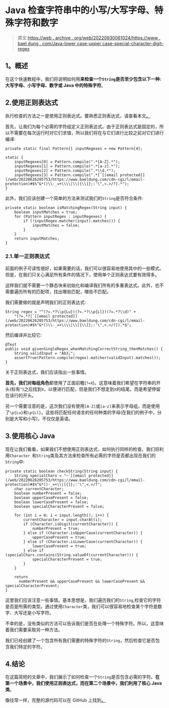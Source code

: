 # Java 检查字符串中的小写/大写字母、特殊字符和数字

> 原文:[https://web . archive . org/web/20220930061024/https://www . bael dung . com/Java-lower case-upper case-special-character-digit-regex](https://web.archive.org/web/20220930061024/https://www.baeldung.com/java-lowercase-uppercase-special-character-digit-regex)

## **1。概述**

在这个快速教程中，我们将说明如何用**来检查一个`String`是否至少包含以下一种:大写字母、小写字母、数字或 Java 中的特殊字符**。

## 2.使用正则表达式

执行检查的方法之一是使用正则表达式。要熟悉正则表达式，请查看本文[。](/web/20220626205753/https://www.baeldung.com/regular-expressions-java)

首先，让我们为每个必需的字符组定义正则表达式。由于正则表达式是固定的，所以不需要在每次运行时对它们求值，所以我们将在与它们进行比较之前对它们进行编译:

```
private static final Pattern[] inputRegexes = new Pattern[4];

static {
    inputRegexes[0] = Pattern.compile(".*[A-Z].*");
    inputRegexes[1] = Pattern.compile(".*[a-z].*");
    inputRegexes[2] = Pattern.compile(".*\\d.*");
    inputRegexes[3] = Pattern.compile(".*[`[[email protected]](/web/20220626205753/https://www.baeldung.com/cdn-cgi/l/email-protection)#$%^&*()\\-_=+\\\\|\\[{\\]};:'\",<.>/?].*");
}
```

此外，我们应该创建一个简单的方法来测试我们的`String`是否符合条件:

```
private static boolean isMatchingRegex(String input) {
    boolean inputMatches = true;
    for (Pattern inputRegex : inputRegexes) {
        if (!inputRegex.matcher(input).matches()) {
            inputMatches = false;
        }
    }
    return inputMatches;
}
```

### 2.1.单一正则表达式

前面的例子可读性很好，如果需要的话，我们可以很容易地使用其中的一些模式。但是，在我们只关心满足所有条件的情况下，使用单个正则表达式要有效得多。

这样我们就不需要一个静态块来初始化和编译我们所有的多重表达式。此外，也不需要遍历所有的匹配项，找出哪些匹配，哪些不匹配。

我们需要做的就是声明我们的正则表达式:

```
String regex = "^(?=.*?\\p{Lu})(?=.*?\\p{Ll})(?=.*?\\d)" +
    "(?=.*?[`[[email protected]](/web/20220626205753/https://www.baeldung.com/cdn-cgi/l/email-protection)#$%^&*()\\-_=+\\\\|\\[{\\]};:'\",<.>/?]).*$";
```

然后编译并比较它:

```
@Test
public void givenSingleRegex_whenMatchingCorrectString_thenMatches() {
    String validInput = "Ab3;";
    assertTrue(Pattern.compile(regex).matcher(validInput).matches());
}
```

关于正则表达式，我们应该指出一些事情。

**首先，我们对每组角色**都使用了正面前瞻(`?=X`)。这意味着我们希望在字符串的开头(标有`^`)之后找到`X`，以便进行匹配，但是我们不想走到`X`的结尾，而是希望停留在该行的开头。

另一个需要注意的是，这次我们没有使用`[A-Z]`或`[a-z]`来表示字母组，而是使用了`\p{Lu}`和`\p{Ll}`。这些将匹配任何语言的任何种类的字母(在我们的例子中，分别是大写和小写)，不仅仅是英语。

## 3.使用核心 Java

现在让我们看看，如果我们不想使用正则表达式，如何执行同样的检查。我们将利用`Character `和`String`类及其方法来检查所有必需的字符是否都出现在我们的`String`中:

```
private static boolean checkString(String input) {
    String specialChars = "~`[[email protected]](/web/20220626205753/https://www.baeldung.com/cdn-cgi/l/email-protection)#$%^&*()-_=+\\|[{]};:'\",<.>/?";
    char currentCharacter;
    boolean numberPresent = false;
    boolean upperCasePresent = false;
    boolean lowerCasePresent = false;
    boolean specialCharacterPresent = false;

    for (int i = 0; i < input.length(); i++) {
        currentCharacter = input.charAt(i);
        if (Character.isDigit(currentCharacter)) {
            numberPresent = true;
        } else if (Character.isUpperCase(currentCharacter)) {
            upperCasePresent = true;
        } else if (Character.isLowerCase(currentCharacter)) {
            lowerCasePresent = true;
        } else if (specialChars.contains(String.valueOf(currentCharacter))) {
            specialCharacterPresent = true;
        }
    }

    return
      numberPresent && upperCasePresent && lowerCasePresent && specialCharacterPresent;
}
```

这里我们应该注意一些事情。基本思想是，我们遍历我们的`String`,检查它的字符是否是所需的类型。通过使用`Character`类，我们可以很容易地检查某个字符是数字、大写还是小写字符。

不幸的是，没有类似的方法可以告诉我们是否在处理一个特殊字符。所以，这意味着我们需要采取另一种方法。

我们已经创建了一个包含所有我们需要的特殊字符的`String`，然后检查它是否包含我们特定的字符。

## 4.结论

在这篇简短的文章中，我们展示了如何检查一个`String`是否包含必需的字符。**在第一个场景中，我们使用正则表达式，而在第二个场景中，我们利用了核心 Java 类**。

像往常一样，完整的源代码可以在 GitHub 上找到[。](https://web.archive.org/web/20220626205753/https://github.com/eugenp/tutorials/tree/master/core-java-modules/core-java-string-algorithms-2)